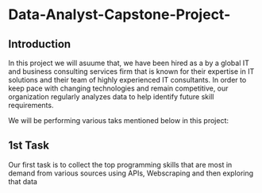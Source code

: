 # Data-Analyst-Capstone-Project-

## Introduction
In this project we will asuume that, we have been hired as a by a global IT and business consulting services firm that is known for their expertise in IT solutions and their team of highly experienced IT consultants. In order to keep pace with changing technologies and remain competitive, our organization regularly analyzes data to help identify future skill requirements. 

We will be performing various taks mentioned below in this project:

## 1st Task 
Our first task is to collect the top programming skills that are most in demand from various sources using APIs, Webscraping and then exploring that data

